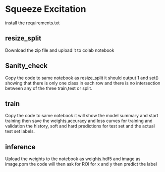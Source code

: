 # Squeeze Excitation

install the requirements.txt


## resize_split
Download the zip file and upload it to colab notebook


## Sanity_check
Copy the code to same notebook as resize_split it should output 1 and set() showing that there is only one class in each row 
and there is no intersection between any of the three train,test or split.
              
              
## train
Copy the code to same notebook it will show the model summary and start training then save the weights,accuracy and loss curves for training and
validation the history, soft and hard predictions for test set and the actual test set labels.
              
              
## inference
Upload the weights to the notebook as weights.hdf5 and image as image.ppm the code will then ask for ROI for x and y then predict the label

